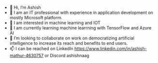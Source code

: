- 👋 Hi, I’m Ashish
- 👀 I am an IT professional with experience in application development on mostly Microsoft platform.
- 👀 I am interested in machine learning and IOT
- 🌱 I am currently learning machine learrning with TensorFlow and Azure AI
- 💞️ I’m looking to collaborate on work on democratizing artificial intelligence to increase its reach and benefits to end users.
- 📫 I can be reached on LinkedIn https://www.linkedin.com/in/ashish-mathur-4630757 or Discord ashishnaag


<!---
ashishnaagdev/ashishnaagdev is a ✨ special ✨ repository because its `README.md` (this file) appears on your GitHub profile.
You can click the Preview link to take a look at your changes.
--->
